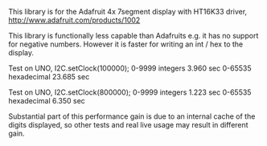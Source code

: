 
This library is for the Adafruit 4x 7segment display with HT16K33 driver,
http://www.adafruit.com/products/1002

This library is functionally less capable than Adafruits e.g. it has no support for negative numbers. However it is faster for writing an int / hex to the display.

Test on UNO, I2C.setClock(100000);
0-9999 integers       3.960 sec
0-65535 hexadecimal  23.685 sec

Test on UNO, I2C.setClock(800000);
0-9999 integers       1.223 sec
0-65535 hexadecimal   6.350 sec

Substantial part of this performance gain is due to an internal cache of the digits displayed, so other tests and real live usage may result in different gain.

